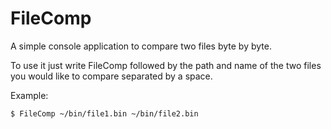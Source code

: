 # FileComp
A simple console application to compare two files byte by byte.

To use it just write FileComp followed by the path and name of the two files you would like to compare separated by a space.

Example:

````
$ FileComp ~/bin/file1.bin ~/bin/file2.bin
````
